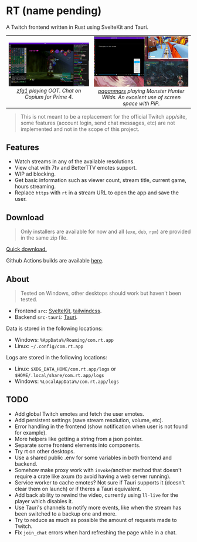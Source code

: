 # RT (name pending)

A Twitch frontend written in Rust using SvelteKit and Tauri.

<table>
    <tr>
        <td align="center">
            <img alt="zfg1 playing OOT Randomizer" src=".github/assets/screenshot-1.jpg" width="500">
            <em>
                <div>
                    <a href="https://www.twitch.tv/zfg1">zfg1</a> playing OOT. Chat on Copium for Prime 4.
                </div>
            </em>
        </td>
        <td align="center">
            <img alt="paganmars playing Monster Hunter Wilds" src=".github/assets/screenshot-2.jpg" width="500">
            <em>
                <div>
                    <a href="https://www.twitch.tv/paganmars">paganmars</a> playing Monster Hunter Wilds. An excelent use of screen space with PiP.
                </div>
            </em>
        </td>
    </tr>
</table>

> This is not meant to be a replacement for the official Twitch app/site, some features (account login, send chat messages, etc) are not implemented and not in the scope of this project.

## Features

- Watch streams in any of the available resolutions.
- View chat with 7tv and BetterTTV emotes support.
- WIP ad blocking.
- Get basic information such as viewer count, stream title, current game, hours streaming.
- Replace `https` with `rt` in a stream URL to open the app and save the user.

## Download

> Only installers are available for now and all (`exe`, `deb`, `rpm`) are provided in the same zip file.

[Quick download.](https://nightly.link/Kyagara/rt/workflows/build.yaml/main/bundles.zip)

Github Actions builds are available [here](https://github.com/Kyagara/rt/actions).

## About

> Tested on Windows, other desktops should work but haven't been tested.

- Frontend `src`: [SvelteKit](https://svelte.dev/docs/kit/introduction), [tailwindcss](https://tailwindcss.com).
- Backend `src-tauri`: [Tauri](https://tauri.app/).

Data is stored in the following locations:

- Windows: `%AppData%/Roaming/com.rt.app`
- Linux: `~/.config/com.rt.app`

Logs are stored in the following locations:

- Linux: `$XDG_DATA_HOME/com.rt.app/logs` or `$HOME/.local/share/com.rt.app/logs`
- Windows: `%LocalAppData%/com.rt.app/logs`

## TODO

- Add global Twitch emotes and fetch the user emotes.
- Add persistent settings (save stream resolution, volume, etc).
- Error handling in the frontend (show notification when user is not found for example).
- More helpers like getting a string from a json pointer.
- Separate some frontend elements into components.
- Try rt on other desktops.
- Use a shared public .env for some variables in both frontend and backend.
- Somehow make proxy work with `invoke`/another method that doesn't require a crate like axum (to avoid having a web server running).
- Service worker to cache emotes? Not sure if Tauri supports it (doesn't clear them on launch) or if theres a Tauri equivalent.
- Add back ability to rewind the video, currently using `ll-live` for the player which disables it.
- Use Tauri's channels to notify more events, like when the stream has been switched to a backup one and more.
- Try to reduce as much as possible the amount of requests made to Twitch.
- Fix `join_chat` errors when hard refreshing the page while in a chat.
